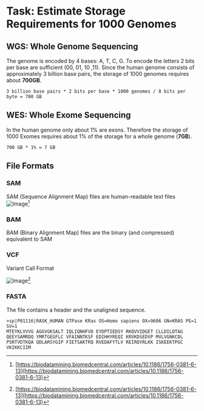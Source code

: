 # Task: Estimate Storage Requirements for 1000 Genomes
## WGS: Whole Genome Sequencing
The genome is encoded by 4 bases: A, T, C, G. To encode the letters 2 bits per base are sufficient (00, 01, 10 ,11). Since the human genome consists of approximately 3 billion base pairs, the storage of 1000 genomes requires about **700GB**.

``` 3 billion base pairs * 2 bits per base * 1000 genomes / 8 bits per byte = 700 GB ```

## WES: Whole Exome Sequencing
In the human genome only about 1% are exons. Therefore the storage of 1000 Exomes requires about 1% of the storage for a whole genome (**7GB**).

```700 GB * 1% = 7 GB```

## File Formats

### SAM
SAM (Sequence Alignment Map) files are human-readable text files
![Image](https://media.springernature.com/full/springer-static/image/art%3A10.1186%2F1756-0381-6-13/MediaObjects/13040_2013_Article_92_Fig8_HTML.jpg?as=webp)[^1]

### BAM
BAM (Binary Alignment Map) files are the binary (and compressed) equivalent to SAM

### VCF
Variant Call Format

![Image](https://media.springernature.com/lw685/springer-static/image/art%3A10.1186%2F1756-0381-6-13/MediaObjects/13040_2013_Article_92_Fig9_HTML.jpg?as=webp)[^1]


### FASTA
The file contains a header and the unaligned sequence.

```
>sp|P01116|RASK_HUMAN GTPase KRas OS=Homo sapiens OX=9606 GN=KRAS PE=1 SV=1
MTEYKLVVVG AGGVGKSALT IQLIQNHFVD EYDPTIEDSY RKQVVIDGET CLLDILDTAG
QEEYSAMRDQ YMRTGEGFLC VFAINNTKSF EDIHHYREQI KRVKDSEDVP MVLVGNKCDL
PSRTVDTKQA QDLARSYGIP FIETSAKTRQ RVEDAFYTLV REIRQYRLKK ISKEEKTPGC
VKIKKCIIM
```

[^1]: [https://biodatamining.biomedcentral.com/articles/10.1186/1756-0381-6-13](https://biodatamining.biomedcentral.com/articles/10.1186/1756-0381-6-13)
